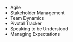 - Agile
- Stakeholder Management
- Team Dynamics
- Pivotal Tracker
- Speaking to be Understood
- Managing Expectations
